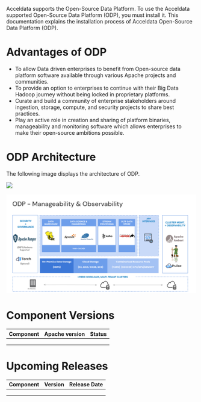 Acceldata supports the Open-Source Data Platform. To use the Acceldata supported Open-Source Data Platform (ODP), you must install it. This documentation explains the installation process of Acceldata Open-Source Data Platform (ODP). 

# Advantages of ODP

* To allow Data driven enterprises to benefit from Open-source data platform software available through various Apache projects and communities.
* To provide an option to enterprises to continue with their Big Data Hadoop journey without being locked in proprietary platforms. 
* Curate and build a community of enterprise stakeholders around ingestion, storage, compute, and security projects to share best practices.
* Play an active role in creation and sharing of platform binaries, manageability and monitoring software which allows enterprises to make their open-source ambitions possible. 

# ODP Architecture

The following image displays the architecture of ODP. 

![](https://www.github.com/acceldata-io/odpdocumentation/main/arch.png)

![](https://github.com/acceldata-io/odpdocumentation/blob/main/assets/arch.png)


# Component Versions

| Component | Apache version | Status |
| --------------- | --------------- | --------------- |
|  |  |  |
|  |  |  |
|  |  |  |

# Upcoming Releases
| Component |Version |Release Date |
| --------------- | --------------- | --------------- |
|  |  |  |
|  |  |  |
|  |  |  |
